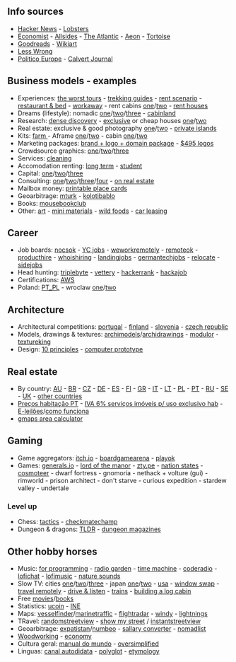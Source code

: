 ## Info sources

- [Hacker News](https://news.ycombinator.com/) - [Lobsters](https://lobste.rs/)
- [Economist](https://economist.com) - [Allsides](https://www.allsides.com/) - [The Atlantic](https://www.theatlantic.com) - [Aeon](https://aeon.co) - [Tortoise](https://www.tortoisemedia.com)
- [Goodreads](https://www.goodreads.com) - [Wikiart](https://www.wikiart.org)
- [Less Wrong](https://www.lesswrong.com)
- [Politico Europe](https://www.politico.eu/) - [Calvert Journal](https://calvertjournal.com)

## Business models - examples

- Experiences: [the worst tours](https://theworsttours.weebly.com/) - [trekking guides](https://andrewskurka.com/) - [rent scenario](https://www.unchartedbooks.com/adventurers-club.php) - [restaurant & bed](https://www.brushlandeatinghouse.com/) - [workaway](https://www.workaway.info/) - rent cabins [one](https://www.cabinscape.com/)/[two](https://getaway.house/) - [rent houses](https://www.silentliving.pt/)
- Dreams (lifestyle): nomadic [one](https://www.nomadicmatt.com/)/[two](https://sofianaaustralia.com/)/[three](https://craigmod.com/) - [cabinland](https://www.youtube.com/c/Cabinland/videos)
- Research: [dense discovery](https://www.densediscovery.com/) - [exclusive](https://www.wowhaus.co.uk/) or cheap houses [one](https://www.instagram.com/cheapoldhouses/)/[two](https://www.instagram.com/cheapirishhouses/)
- Real estate: exclusive & good photography [one](https://www.fantasticfrank.de/)/[two](https://www.themodernhouse.com/) - [private islands](http://www.vladi-private-islands.de/)
- Kits: [farm ](https://farmfromabox.com/) - Aframe [one](https://avrame.com/)/[two](https://dubldom.com/eu) - cabin [one](https://buildcover.com/)/[two](https://www.kodasema.com/pt/)
- Marketing packages: [brand + logo + domain package](https://www.brandbucket.com/) - [$495 logos](https://logo.pizza/)
- Crowdsource graphics: [one](https://www.crowdspring.com/)/[two](https://draftss.com/)/[three](https://www.manypixels.co/)
- Services: [cleaning](https://www.maidsinblack.com/)
- Accomodation renting: [long term](https://www.uniplaces.com/) - [student](https://www.studentville.pt/en)
- Capital: [one](https://shl.vc/)/[two](https://www.generalcatalyst.com/)/[three](https://www.tinycapital.com/)
- Consulting: [one](https://hashref.com/)/[two](https://roybarber.com/)/[three](https://consulting.joreteg.com/)/[four](www.desktopneo.com) - [on real estate](https://www.zeonamcintyre.com/)
- Mailbox money: [printable place cards](https://www.placecard.me/)
- Geoarbitrage: [mturk](https://www.mturk.com/worker) - [kolotibablo](https://kolotibablo.com/main/home)
- Books: [mousebookclub](https://mousebookclub.com/)
- Other: [art](https://www.zagirovart.com) - [mini materials](https://www.minimaterials.com/) - [wild foods](https://alexandermcnaughton.com/) - [car leasing](https://www.lingscars.com/)

## Career

- Job boards: [nocsok](https://nocsok.com/) - [YC jobs](https://www.ycombinator.com/jobs) - [weworkremotely](https://weworkremotely.com/) - [remoteok](https://remoteok.io/) - [producthire](https://producthire.net/) - [whoishiring](https://whoishiring.io/) - [landingjobs](https://landing.jobs/) - [germantechjobs](https://germantechjobs.de/) - [relocate](https://relocate.me/) - [sidejobs](https://sidequestjobs.com/)
- Head hunting: [triplebyte](https://triplebyte.com/) - [vettery](https://www.vettery.com/candidate/tech) - [hackerrank](https://www.hackerrank.com/) - [hackajob](https://hackajob.co/)
- Certifications: [AWS](https://aws.amazon.com/pt/certification/)
- Poland: [PT_PL](http://ppcc.pl) - wroclaw [one](https://www.monterail.com/careers)/[two](https://10clouds.com/careers)

## Architecture

- Architectural competitions: [portugal](http://encomenda.oasrs.org/concursos) - [finland](https://www.safa.fi/en/architectural-competitions-in-finland/) - [slovenia](https://www.zaps.si/index.php?m_id=natecaji_aktualni) - [czech republic](https://cceamoba.cz/en)
- Models, drawings & textures: [archimodels](https://archimodels.tumblr.com/)/[archidrawings](https://archidrawings.tumblr.com/) - [modulor](https://www.modulor.de/en/) - [textureking](https://www.textureking.com/)
- Design: [10 principles](https://www.vitsoe.com/gb/about/good-design) - [computer prototype](https://habr.com/en/post/437912/)

## Real estate

- By country: [AU](https://www.realestate.com.au/buy) - [BR](https://www.zapimoveis.com.br/) - [CZ](https://www.sreality.cz/) - [DE](https://www.immobilienscout24.de/) - [ES](https://www.idealista.com/) - [FI](https://www.etuovi.com/) - [GR](https://en.spitogatos.gr/) - [IT](https://www.idealista.it/) - [LT](https://www.remax.lt/) - [PL](https://www.otodom.pl/) - [PT](https://www.idealista.pt/) - [RU](https://www.cian.ru/) - [SE](https://www.hemnet.se/) - [UK](https://www.rightmove.co.uk/) - [other countries](https://www.similarweb.com/pt/top-websites/category/business-and-consumer-services/real-estate/)
- [Preços habitação PT](https://www.idealista.pt/media/relatorios-preco-habitacao/) - [IVA 6% serviços imóveis p/ uso exclusivo hab](https://www.idealista.pt/news/financas/fiscalidade/2019/10/03/41051-iva-de-6-em-obras-apenas-para-imoveis-destinados-a-habitacao-esclarece-fisco) - [E-leilões](https://e-leiloes.pt/)/[como funciona](https://www.economias.pt/e-leiloes/)
- [gmaps area calculator](https://www.daftlogic.com/projects-google-maps-area-calculator-tool.htm#)

## Gaming

- Game aggregators: [itch.io](https://itch.io/) - [boardgamearena](https://pt.boardgamearena.com/) - [playok](https://www.playok.com/)
- Games: [generals.io](http://generals.io/) - [lord of the manor](http://www.lordofthemanor.io/) - [zty.pe](https://zty.pe/) - [nation states](https://www.nationstates.net/) - [cosmoteer](https://cosmoteer.net) - dwarf fortress - gnomoria - nethack + volture (gui) - rimworld - prison architect - don't starve - curious expedition - stardew valley - undertale

### Level up

- Chess: [tactics](https://www.chesstactics.org/) - [checkmatechamp](https://www.checkmatechamp.net/)
- Dungeon & dragons: [TLDR](https://github.com/miserlou/dnd-tldr) - [dungeon magazines](https://archive.org/details/dungeonmagazine?sort=titleSorter)

## Other hobby horses

- Music: [for programming](https://musicforprogramming.net/) - [radio garden](http://radio.garden) - [time machine](https://radiooooo.com/)  - [coderadio](https://coderadio.freecodecamp.org) - [lofichat](https://lofi.chat/) - [lofimusic](https://lofimusic.app) - [nature sounds](https://rainbowhunt.com/)
- Slow TV: cities [one](https://www.youtube.com/channel/UCBcVQr-07MH-p9e2kRTdB3A/videos)/[two](https://www.youtube.com/channel/UCQ-JKqNo_T0yoeDZff1y7Kw/videos)/[three](https://www.youtube.com/c/keeezi/videos) - japan [one](https://www.youtube.com/c/Rambalac/videos)/[two](https://www.youtube.com/c/lylehsaxon/videos) - [usa](https://www.youtube.com/c/ActionKid/videos) - [window swap](https://window-swap.com) - [travel remotely](https://travel-remotely.netlify.app/) - [drive & listen](https://driveandlisten.herokuapp.com/) - [trains](https://www.youtube.com/c/RailCowGirl/videos) - [building a log cabin](https://www.youtube.com/watch?v=BBX5qh09OIE
)
- Free [movies](https://www.openculture.com/freemoviesonline)/[books](https://www.gutenberg.org/ebooks/search/?sort_order=release_date)
- Statistics: [ucoin](https://en.ucoin.net/) - [INE](https://www.ine.pt/)
- Maps: [vesselfinder](https://www.vesselfinder.com/)/[marinetraffic](https://www.marinetraffic.com/) - [flightradar](https://www.flightradar24.com/) - [windy](https://www.windy.com/) - [lightnings](https://www.blitzortung.org/en/live_lightning_maps.php)
- TRavel: [randomstreetview](https://randomstreetview.com/) - [show my street](https://showmystreet.com/) / [instantstreetview](https://www.instantstreetview.com/)
- Geoarbitrage: [expatistan](https://www.expatistan.com/cost-of-living)/[numbeo](https://www.numbeo.com/cost-of-living/) - [sallary converter](https://neilkakkar.com/salary-calculator-by-city.html) - [nomadlist](https://nomadlist.com/)
- [Woodworking](https://www.youtube.com/c/ChrisSalomone1/videos) - [economy](https://www.core-econ.org/the-economy/book/text/0-3-contents.html)
- Cultura geral: [manual do mundo](https://www.youtube.com/user/iberethenorio/videos) - [oversimplified](https://www.youtube.com/c/OverSimplified/videos)
- Linguas: [canal autodidata](https://www.youtube.com/c/CanalAutodidatagh/playlists?view=1) - [polyglot](https://www.youtube.com/user/poliglotta80/videos) - [etymology](https://www.youtube.com/user/Alliterative/videos)